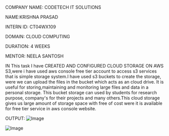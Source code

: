 COMPANY NAME: CODETECH IT SOLUTIONS

NAME:KRISHNA PRASAD

INTERN ID: CT04WX109

DOMAIN: CLOUD COMPUTING

DURATION: 4 WEEKS

MENTOR: NEELA SANTOSH

IN This task I have CREATED AND CONFIGURED CLOUD STORAGE ON AWS S3,were i have used aws console free tier account to access s3 services that is simple storage system.I have used s3 buckets to create the storage, were we can upload the files in the bucket which acts as an cloud drive. It is useful for storing,maintaining and monitoring large files and data in a personal storage. This bucket storage can used by students for research purpose, company's for their projects and many others.This cloud storage gives us large amount of storage space with free of cost were it is available for free tier service in aws console website.

OUTPUT:
![Image](https://github.com/user-attachments/assets/ebcfe89b-ec60-4aac-8d7f-338c9eb33216)

![Image](https://github.com/user-attachments/assets/186bb98f-40dc-424d-8a6e-84b3dec28e48)

